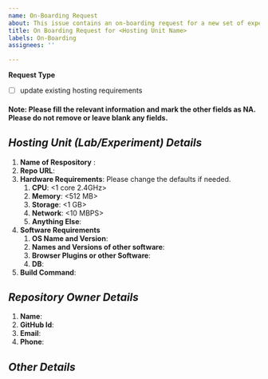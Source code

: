 ```yaml
---
name: On-Boarding Request
about: This issue contains an on-boarding request for a new set of experiments.
title: On Boarding Request for <Hosting Unit Name>
labels: On-Boarding
assignees: ''

---
```


**Request Type**
  - [ ] update existing hosting requirements

#### Note: Please fill the relevant information and mark the other fields as NA. Please do not remove or leave blank any fields.
## *Hosting Unit (Lab/Experiment) Details*
1. **Name of Respository** : <!--A unique name to identify this hosting unit. This name will be used in the url of the landing page of this unit.-->
1. **Repo URL**: <!--URL of a public Repo-->
1. **Hardware Requirements**: Please change the defaults if needed.
    1. **CPU**: <1 core 2.4GHz>
    1. **Memory**: <512 MB>
    1. **Storage**: <1 GB>
    1. **Network**: <10 MBPS>
    1. **Anything Else**:
1. **Software Requirements**
    1. **OS Name and Version**:
    1. **Names and Versions of other software**:
    1. **Browser Plugins or other Software**:
    1. **DB**: <None>
1. **Build Command**: <!--Hosting team will use this command to build the sources-->

## *Repository Owner Details*
1. **Name**:
1. **GitHub Id**:
1. **Email**:
1. **Phone**:

## *Other Details*
 <!--Any there relevant details that the hosting team should be aware of-->
